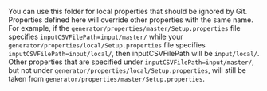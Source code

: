 You can use this folder for local properties that should be ignored by Git. Properties defined here will override other properties with the same name. For example, if the ``generator/properties/master/Setup.properties`` file specifies ``inputCSVFilePath=input/master/`` while your ``generator/properties/local/Setup.properties`` file specifies ``inputCSVFilePath=input/local/``, then inputCSVFilePath will be ``input/local/``. Other properties that are specified under ``inputCSVFilePath=input/master/``, but not under ``generator/properties/local/Setup.properties``, will still be taken from ``generator/properties/master/Setup.properties``.